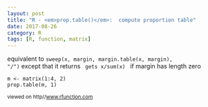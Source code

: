```yaml
---
layout: post
title: "R - <em>prop.table()</em>:  compute proportion table"
date: 2017-08-26
category: R
tags: [R, function, matrix]
---
```


equivalent to <code>sweep(x, margin, margin.table(x, margin), "/")</code> except that it returns <code> gets x/sum(x) </code> if margin has length zero

```
m <- matrix(1:4, 2)
prop.table(m, 1)
```


<small> viewed on http//www.rfunction.com </small>

